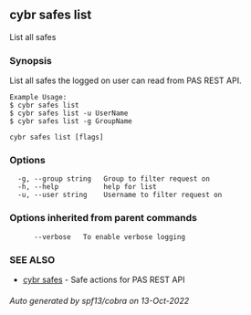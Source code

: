 ## cybr safes list

List all safes

### Synopsis

List all safes the logged on user can read from PAS REST API.
	
	Example Usage:
	$ cybr safes list
	$ cybr safes list -u UserName
	$ cybr safes list -g GroupName

```
cybr safes list [flags]
```

### Options

```
  -g, --group string   Group to filter request on
  -h, --help           help for list
  -u, --user string    Username to filter request on
```

### Options inherited from parent commands

```
      --verbose   To enable verbose logging
```

### SEE ALSO

* [cybr safes](cybr_safes.md)	 - Safe actions for PAS REST API

###### Auto generated by spf13/cobra on 13-Oct-2022
